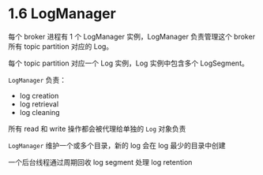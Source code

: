 # 1.6 LogManager

每个 broker 进程有 1 个 LogManager 实例，LogManager 负责管理这个 broker 所有 topic partition 对应的 Log。

每个 topic partition 对应一个 Log 实例，Log 实例中包含多个 LogSegment。

`LogManager` 负责：

* log creation
* log retrieval
* log cleaning

所有 read 和 write 操作都会被代理给单独的 `Log` 对象负责

`LogManager` 维护一个或多个目录，新的 log 会在 log 最少的目录中创建

一个后台线程通过周期回收 log segment 处理 log retention

